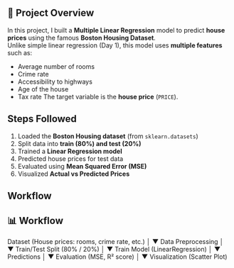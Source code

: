 
## 📖 Project Overview
In this project, I built a **Multiple Linear Regression** model to predict **house prices** using the famous **Boston Housing Dataset**.  
Unlike simple linear regression (Day 1), this model uses **multiple features** such as:
- Average number of rooms
- Crime rate
- Accessibility to highways
- Age of the house
- Tax rate
The target variable is the **house price** (`PRICE`).
## Steps Followed
1. Loaded the **Boston Housing dataset** (from `sklearn.datasets`)  
2. Split data into **train (80%) and test (20%)**  
3. Trained a **Linear Regression model**  
4. Predicted house prices for test data  
5. Evaluated using **Mean Squared Error (MSE)**  
6. Visualized **Actual vs Predicted Prices** 
##  Workflow
## 📊 Workflow
Dataset (House prices: rooms, crime rate, etc.)
│
▼
Data Preprocessing
│
▼
Train/Test Split (80% / 20%)
│
▼
Train Model (LinearRegression)
│
▼
Predictions
│
▼
Evaluation (MSE, R² score)
│
▼
Visualization (Scatter Plot)
